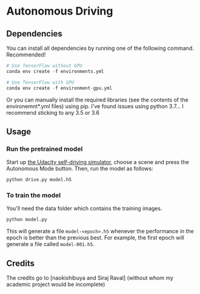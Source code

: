 # Autonomous Driving


## Dependencies

You can install all dependencies by running one of the following command. Recommended!

```python
# Use TensorFlow without GPU
conda env create -f environments.yml 

# Use TensorFlow with GPU
conda env create -f environment-gpu.yml
```

Or you can manually install the required libraries (see the contents of the environemnt*.yml files) using pip.
I've found issues using python 3.7... I recommend sticking to any 3.5 or 3.6


## Usage


### Run the pretrained model

Start up [the Udacity self-driving simulator](https://github.com/udacity/self-driving-car-sim), choose a scene and press the Autonomous Mode button.  Then, run the model as follows:

```python
python drive.py model.h5
```

### To train the model

You'll need the data folder which contains the training images.

```python
python model.py
```

This will generate a file `model-<epoch>.h5` whenever the performance in the epoch is better than the previous best.  For example, the first epoch will generate a file called `model-001.h5`.

## Credits

The credits go to  [naokishibuya and Siraj Raval] (without whom my academic project would be incomplete)


